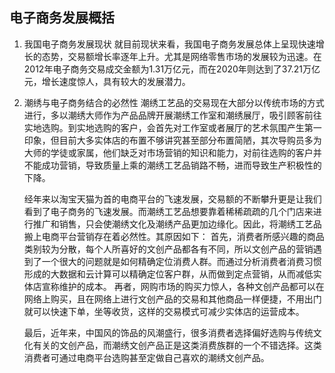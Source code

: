 ## 电子商务发展概括
1.  我国电子商务发展现状
	就目前现状来看，我国电子商务发展总体上呈现快速增长的态势，交易额增长率逐年上升。尤其是网络零售市场的发展较为迅速。在2012年电子商务交易成交金额为1.31万亿元，而在2020年则达到了37.21万亿元，增长速度惊人，具有较大的发展潜力。

2. 潮绣与电子商务结合的必然性
	潮绣工艺品的交易现在大部分以传统市场的方式进行，多以潮绣大师作为产品品牌开展潮绣工作室和潮绣展厅，吸引顾客前往实地选购。到实地选购的客户，会首先对工作室或者展厅的艺术氛围产生第一印象，但目前大多实体店的布置不够讲究甚至部分布置简陋，其次导购员多为大师的学徒或家属，他们缺乏对市场营销的知识和能力，对前往选购的客户并不能成功营销，导致质量上乘的潮绣工艺品销路不畅，进而导致生产积极性的下降。

	经年来以淘宝天猫为首的电商平台的飞速发展，交易额的不断攀升更是让我们看到了电子商务的飞速发展。而潮绣工艺品想要靠着稀稀疏疏的几个门店来进行推广和销售，只会使潮绣文化及潮绣产品更加边缘化。因此，将潮绣工艺品搬上电商平台营销存在着必然性。其原因如下：
	首先，消费者所感兴趣的商品类别较为分散，每个人所喜好的文创产品都各有不同，所以文创产品的营销遇到了一个很大的问题就是如何精确定位消费人群。而通过分析消费者消费习惯形成的大数据和云计算可以精确定位客户群，从而做到定点营销，从而减低实体店宣称维护的成本。
	再者，网购市场的购买力惊人，各种文创产品都可以在网络上购买，且在网络上进行文创产品的交易和其他商品一样便捷，不用出门就可以快速下单，坐等收货，这样的交易模式可减少实体店的运营成本。

	最后，近年来，中国风的饰品的风潮盛行，很多消费者选择偏好选购与传统文化有关的文创产品，而潮绣文创产品正是这类消费族群的一个不错选择。这类消费者可通过电商平台选购甚至定做自己喜欢的潮绣文创产品。
	